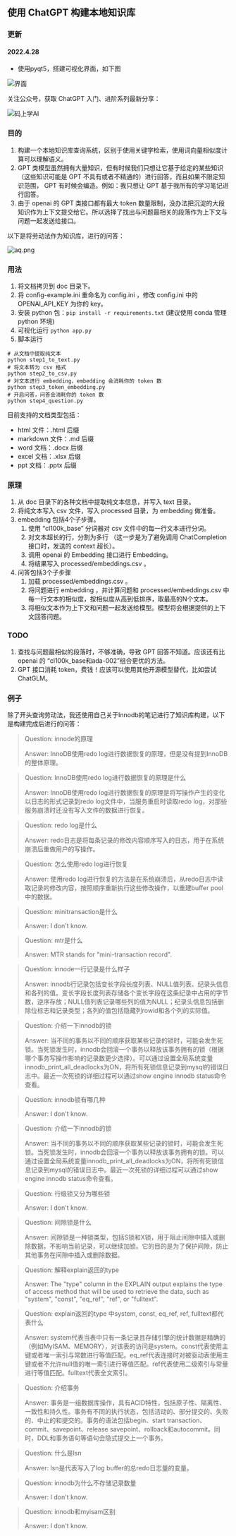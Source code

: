 ## 使用 ChatGPT 构建本地知识库


### 更新

#### 2022.4.28
- 使用pyqt5，搭建可视化界面，如下图

![界面](./interface.png)

关注公众号，获取 ChatGPT 入门、进阶系列最新分享：

![码上学AI](./wx.png)

### 目的

1. 构建一个本地知识库查询系统，区别于使用关键字检索，使用词向量相似度计算可以理解语义。
2. GPT 类模型虽然拥有大量知识，但有时候我们只想让它基于给定的某些知识（这些知识可能是 GPT 不具有或者不精通的）进行回答，而且如果不限定知识范围， GPT 有时候会编造。例如：我只想让 GPT 基于我所有的学习笔记进行回答。
3. 由于 openai 的 GPT 类接口都有最大 token 数量限制，没办法把沉淀的大段知识作为上下文提交给它。所以选择了找出与问题最相关的段落作为上下文与问题一起发送给接口。


以下是将劳动法作为知识库，进行的问答：

![aq.png](./qa.png)

### 用法

1. 将文档拷贝到 doc 目录下。
2. 将 config-example.ini 重命名为 config.ini ，修改 config.ini 中的 OPENAI_API_KEY 为你的 key。
3. 安装 python 包：`pip install -r requirements.txt` (建议使用 conda 管理 python 环境)
4. 可视化运行 `python app.py`
5. 脚本运行
```
# 从文档中提取纯文本
python step1_to_text.py
# 将文本转为 csv 格式
python step2_to_csv.py
# 对文本进行 embedding，embedding 会消耗你的 token 数
python step3_token_embedding.py
# 开启问答，问答会消耗你的 token 数
python step4_question.py
```



目前支持的文档类型包括：

- html 文件：.html 后缀
- markdown 文件：.md 后缀
- word 文档：.docx 后缀
- excel 文档：.xlsx 后缀
- ppt 文档：.pptx 后缀

### 原理

1. 从 doc 目录下的各种文档中提取纯文本信息，并写入 text 目录。
2. 将纯文本写入 csv 文件，写入 processed 目录，为 embedding 做准备。
3. embedding 包括4个子步骤。
    1. 使用 “cl100k_base” 分词器对 csv 文件中的每一行文本进行分词。
    2. 对文本超长的行，分割为多行 （这一步是为了避免调用 ChatCompletion 接口时，发送的 context 超长）。
    3. 调用 openai 的 Embedding 接口进行 Embedding。
    4. 将结果写入 processed/embeddings.csv 。
4. 问答包括3个子步骤
    1. 加载 processed/embeddings.csv 。
    2. 将问题进行 embedding ，并计算问题和 processed/embeddings.csv 中每一行文本的相似度，按相似度从高到低排序，取最高的N个文本。
    3. 将相似文本作为上下文和问题一起发送给模型。模型将会根据提供的上下文回答问题。

### TODO

1. 查找与问题最相似的段落时，不够准确，导致 GPT 回答不知道。应该还有比 openai 的 “cl100k_base和ada-002”组合更优的方法。
2. GPT 接口消耗 token，费钱！应该可以使用其他开源模型替代，比如尝试 ChatGLM。


### 例子

除了开头查询劳动法，我还使用自己关于Innodb的笔记进行了知识库构建，以下是构建完成后进行的问答：

>Question: innode的原理
>
>Answer: InnoDB使用redo log进行数据恢复的原理，但是没有提到InnoDB的整体原理。

>Question: InnoDB使用redo log进行数据恢复的原理是什么
>
>Answer: InnoDB使用redo log进行数据恢复的原理是将写操作产生的变化以日志的形式记录到redo log文件中，当服务重启时读取redo log，对那些服务崩溃时还没有写入文件的数据进行恢复。

>Question: redo log是什么
>
>Answer: redo日志是将每条记录的修改内容顺序写入的日志，用于在系统崩溃后重做用户的写操作。

>Question: 怎么使用redo log进行恢复
>
>Answer: 使用redo log进行恢复的方法是在系统崩溃后，从redo日志中读取记录的修改内容，按照顺序重新执行这些修改操作，以重建buffer pool中的数据。

>Question: minitransaction是什么
>
>Answer: I don't know.

>Question: mtr是什么
>
>Answer: MTR stands for "mini-transaction record".

>Question: innode一行记录是什么样子
>
>Answer: innodb行记录包括变长字段长度列表、NULL值列表、纪录头信息和各列的值。变长字段长度列表存储各个变长字段在这条纪录中占用的字节数，逆序存放；NULL值列表记录哪些列的值为NULL；纪录头信息包括删除位标志和记录类型；各列的值包括隐藏列rowid和各个列的实际值。

>Question: 介绍一下innodb的锁
>
>Answer: 当不同的事务以不同的顺序获取某些记录的锁时，可能会发生死锁。当死锁发生时，innodb会回滚一个事务以释放该事务拥有的锁（根据哪个事务写操作影响的记录数更少选择）。可以通过设置全局系统变量innodb_print_all_deadlocks为ON，将所有死锁信息记录到mysql的错误日志中。最近一次死锁的详细过程可以通过show engine innodb status命令查看。

>Question: innodb锁有哪几种
>
>Answer: I don't know.

>Question: 介绍一下innodb的锁
>
>Answer: 当不同的事务以不同的顺序获取某些记录的锁时，可能会发生死锁。当死锁发生时，innodb会回滚一个事务以释放该事务拥有的锁。可以通过设置全局系统变量innodb_print_all_deadlocks为ON，将所有死锁信息记录到mysql的错误日志中。最近一次死锁的详细过程可以通过show engine innodb status命令查看。

>Question: 行级锁又分为哪些锁
>
>Answer: I don't know.

>Question: 间隙锁是什么
>
>Answer: 间隙锁是一种锁类型，包括S锁和X锁，用于阻止间隙中插入或删除数据，不影响当前记录，可以继续加锁。它的目的是为了保护间隙，防止其他事务在间隙中插入或删除数据。

>Question: 解释explain返回的type
>
>Answer: The "type" column in the EXPLAIN output explains the type of access method that will be used to retrieve the data, such as "system", "const", "eq_ref", "ref", or "fulltext".

>Question: explain返回的type 中system, const, eq_ref, ref, fulltext都代表什么
>
>Answer: system代表当表中只有一条记录且存储引擎的统计数据是精确的（例如MyISAM、MEMORY），对该表的访问是system。const代表使用主键或者唯一索引与常数进行等值匹配。eq_ref代表连接时对被驱动表使用主键或者不允许null值的唯一索引进行等值匹配。ref代表使用二级索引与常量进行等值匹配。fulltext代表全文索引。

>Question: 介绍事务
>
>Answer: 事务是一组数据库操作，具有ACID特性，包括原子性、隔离性、一致性和持久性。事务有不同的执行状态，包括活动的、部分提交的、失败的、中止的和提交的。事务的语法包括begin、start transaction、commit、savepoint、release savepoint、rollback和autocommit。同时，DDL和事务语句等语句会隐式提交上一个事务。

>Question: 什么是lsn
>
>Answer: lsn是代表写入了log buffer的总redo日志量的变量。

>Question: innodb为什么不存储记录数量
>
>Answer: I don't know.

>Question: innodb和myisam区别
>
>Answer: I don't know.